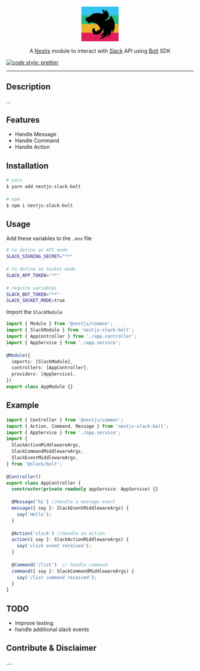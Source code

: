 <p align="center">
  <a href="https://github.com/bamada/nest-slack-bolt" target="blank"><img src="logo.svg" width="100" alt="Nestjs Slack Bolt" /></a>
</p>

[circleci-image]: https://img.shields.io/circleci/build/github/nestjs/nest/master?token=abc123def456
[circleci-url]: https://circleci.com/gh/nestjs/nest

<p align="center">A <a href="http://nestjs.com/" target="blank">Nestjs</a> module to interact with <a href="http://nodejs.org" target="_blank">Slack</a> API using <a href="https://api.slack.com/bolt">Bolt</a> SDK</p>


[![code style: prettier](https://img.shields.io/badge/code_style-prettier-ff69b4.svg?style=flat-square)](https://github.com/prettier/prettier)

---
## Description
...

## Features
- Handle Message
- Handle Command
- Handle Action

## Installation

```bash
# yarn
$ yarn add nestjs-slack-bolt

# npm
$ npm i nestjs-slack-bolt
```

## Usage
Add these variables to the `.env` file
```bash
# to define on API mode
SLACK_SIGNING_SECRET="**"

# to define on Socket mode
SLACK_APP_TOKEN="**"

# require variables
SLACK_BOT_TOKEN="**"
SLACK_SOCKET_MODE=true

```

Import the `SlackModule`
```typescript
import { Module } from '@nestjs/common';
import { SlackModule } from 'nestjs-slack-bolt';
import { AppController } from './app.controller';
import { AppService } from './app.service';

@Module({
  imports: [SlackModule],
  controllers: [AppController],
  providers: [AppService],
})
export class AppModule {}
```
## Example

```typescript
import { Controller } from '@nestjs/common';
import { Action, Command, Message } from 'nestjs-slack-bolt';
import { AppService } from './app.service';
import {
  SlackActionMiddlewareArgs,
  SlackCommandMiddlewareArgs,
  SlackEventMiddlewareArgs,
} from '@slack/bolt';

@Controller()
export class AppController {
  constructor(private readonly appService: AppService) {}

  @Message('hi') //Handle a message event
  message({ say }: SlackEventMiddlewareArgs) {
    say('Hello');
  }

  @Action('click') //Handle an action
  action({ say }: SlackActionMiddlewareArgs) {
    say('click event received');
  }

  @Command('/list')  // handle command
  command({ say }: SlackCommandMiddlewareArgs) {
    say('/list command received');
  }
}

```

## TODO
- Improve testing
- handle additional slack events

## Contribute & Disclaimer
....